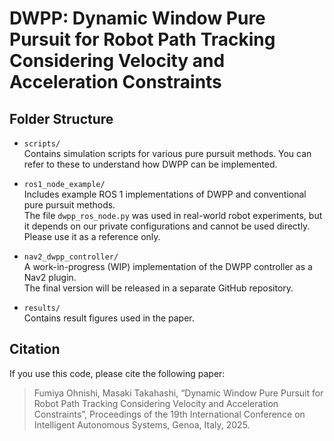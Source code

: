 # DWPP: Dynamic Window Pure Pursuit for Robot Path Tracking Considering Velocity and Acceleration Constraints

## Folder Structure

- `scripts/`  
  Contains simulation scripts for various pure pursuit methods. You can refer to these to understand how DWPP can be implemented.

- `ros1_node_example/`  
  Includes example ROS 1 implementations of DWPP and conventional pure pursuit methods.  
  The file `dwpp_ros_node.py` was used in real-world robot experiments, but it depends on our private configurations and cannot be used directly. Please use it as a reference only.

- `nav2_dwpp_controller/`  
  A work-in-progress (WIP) implementation of the DWPP controller as a Nav2 plugin.  
  The final version will be released in a separate GitHub repository.

- `results/`  
  Contains result figures used in the paper.

## Citation

If you use this code, please cite the following paper:

> Fumiya Ohnishi, Masaki Takahashi, “Dynamic Window Pure Pursuit for Robot Path Tracking Considering Velocity and Acceleration Constraints”, Proceedings of the 19th International Conference on Intelligent Autonomous Systems, Genoa, Italy, 2025.
